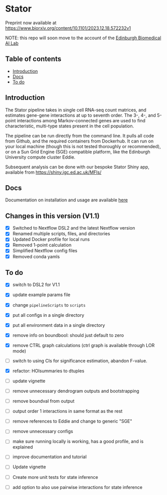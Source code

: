 # Stator
Preprint now available at https://www.biorxiv.org/content/10.1101/2023.12.18.572232v1

NOTE: this repo will soon move to the account of the [Edinburgh Biomedical AI Lab](https://edbiomed.ai)

## Table of contents
* [Introduction](#introduction)
* [Docs](#docs)
* [To do](#to-do)


## Introduction
The Stator pipeline takes in single cell RNA-seq count matrices, and estimates gene-gene interactions at up to seventh order. The 3-, 4-, and 5-point interactions among Markov-connected genes are used to find characteristic, multi-type states present in the cell population. 

The pipeline can be run directly from the command line. It pulls all code from Github, and the required containers from Dockerhub. It can run on your local machine (though this is not tested thoroughly or recommended), or on a Sun Grid Engine (SGE) compatible platform, like the Edinburgh University compute cluster Eddie.

Subsequent analysis can be done with our bespoke Stator Shiny app, available from https://shiny.igc.ed.ac.uk/MFIs/

## Docs
Documentation on installation and usage are available [here](/docs)

## Changes in this version (V1.1)
- [X] Switched to Nextflow DSL2 and the latest Nextflow version
- [X] Renamed multiple scripts, files, and directories
- [X] Updated Docker profile for local runs
- [X] Removed 1-point calculation
- [X] Simplified Nextflow config files
- [X] Removed conda yamls

## To do
- [X] switch to DSL2 for V1.1
- [X] update example params file
- [X] change `pipelineScripts` to `scripts`
- [X] put all configs in a single directory
- [X] put all environment data in a single directory
- [X] remove info on boundbool: should just default to zero
- [X] remove CTRL graph calculations (ctrl graph is available through LOR mode)
- [ ] switch to using CIs for significance estimation, abandon F-value. 
- [X] refactor: HOIsummaries to dtuples
- [ ] update vignette
- [ ] remove unnecessary dendrogram outputs and bootstrapping
- [ ] remove boundval from output
- [ ] output order 1 interactions in same format as the rest
- [ ] remove references to Eddie and change to generic "SGE"
- [ ] remove unnecessary configs
- [ ] make sure running locally is working, has a good profile, and is explained
- [ ] improve documentation and tutorial
- [ ] Update vignette
- [ ] Create more unit tests for state inference
- [ ] add option to also use pairwise interactions for state inference














